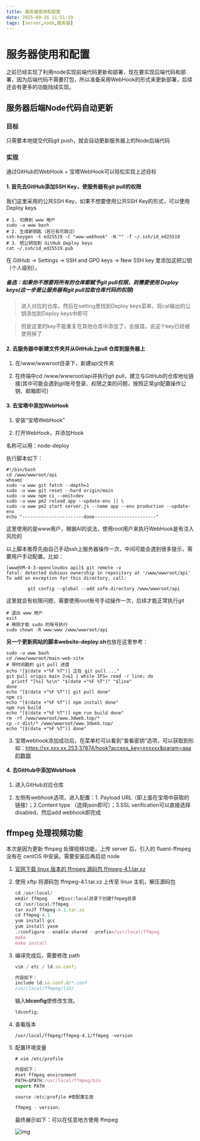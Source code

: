 ```yaml
---
title: 服务器使用和配置
date: 2025-09-16 11:51:19
tags: [server,node,服务器]
---
```


# 服务器使用和配置

之前已经实现了利用node实现前端代码更新和部署，现在要实现后端代码和部署，因为后端代码不需要打包，所以准备采用WebHook的形式来更新部署，后续还会有更多的功能陆续实现。

<!-- more -->

## 服务器后端Node代码自动更新

### 目标

只需要本地提交代码git push，就会自动更新服务器上的Node后端代码

### 实现

通过GitHub的WebHook + 宝塔WebHook可以轻松实现上述目标

#### 1. 首先去GitHub添加SSH Key，使服务器有git pull的权限

我们这里采用的公共SSH Key，如果不想要使用公共SSH Key的形式，可以使用Deploy keys

```shell
# 1. 切换到 www 用户
sudo -u www bash
# 2. 生成新钥匙（若已有可跳过）
ssh-keygen -t ed25519 -C "www-webhook" -N "" -f ~/.ssh/id_ed25519
# 3. 把公钥加到 GitHub Deploy keys
cat ~/.ssh/id_ed25519.pub
```

在 GitHub → Settings → SSH and GPG keys → New SSH key 里添加这把公钥（个人级别）。


##### 备选：如果你不想要将所有的仓库都赋予git pull权限，则需要使用 Deploy keys(这一步是让服务器有git pull拉取仓库代码的权限)

> 进入对应的仓库，然后在setting里找到Deploy keys菜单，将cat输出的公钥添加到Deploy keys中即可

> 但是这里的key不能重复在其他仓库中添加了，会报错，说这个key已经被使用掉了

#### 2. 去服务器中新建文件夹并从GitHub上pull 仓库到服务器上

1. 在/www/wwwroot目录下，新建api文件夹

2. 在终端中cd /www/wwwroot/api并执行git pull，建立与GitHub的仓库地址链接(其中可能会遇到git账号登录、权限之类的问题，按照正常git配置操作公钥、邮箱即可)

#### 3. 去宝塔中添加WebHook

1. 安装“宝塔WebHook”
 
2. 打开WebHook，并添加Hook

名称可以用：node-deploy

执行脚本如下：
```
#!/bin/bash
cd /www/wwwroot/api
whoami
sudo -u www git fetch --depth=1
sudo -u www git reset --hard origin/main
sudo -u www npm ci --omit=dev
sudo -u www pm2 reload app --update-env || \
sudo -u www pm2 start server.js --name app --env production --update-env
echo "-----------------------done-----------------------"
```

这里使用的是www用户，根据AI的说法，使用root用户来执行WebHook是有注入风险的

以上脚本推荐先由自己手动ssh上服务器操作一次，中间可能会遇到很多提示，需要用户手动配置，比如：

```shell
[www@VM-4-3-opencloudos api]$ git remote -v
fatal: detected dubious ownership in repository at '/www/wwwroot/api'
To add an exception for this directory, call:

        git config --global --add safe.directory /www/wwwroot/api
```

这里就会有权限问题，需要使用root账号手动操作一次，后续才能正常执行git

```shell
# 退出 www 用户
exit
# 用刚才能 sudo 的账号执行
sudo chown -R www:www /www/wwwroot/api
```

**另一个更新网站的脚本website-deploy.sh**也放在这里参考：

```shell
sudo -u www bash
cd /www/wwwroot/main-web-site
# 带时间戳的 git pull 进度
echo "[$(date +"%F %T")] 正在 git pull ..."
git pull origin main 2>&1 | while IFS= read -r line; do
  printf "[%s] %s\n" "$(date +"%F %T")" "$line"
done
echo "[$(date +"%F %T")] git pull done"
npm ci
echo "[$(date +"%F %T")] npm install done"
npm run build
echo "[$(date +"%F %T")] npm run build done"
rm -rf /www/wwwroot/www.3dweb.top/*
cp -r dist/* /www/wwwroot/www.3dweb.top/
echo "[$(date +"%F %T")] done"
```

3. 宝塔webhook添加成功后，在菜单栏可以看到“查看密钥”选项，可以获取到形如：https://xx.xxx.xx.253:37874/hook?access_key=xxxxxx&param=aaa的数据

#### 4. 去GitHub中添加WebHook

1. 进入GitHub对应仓库

2. 左侧有webhook选项，进入配置：1. Payload URL（即上面在宝塔中获取的链接）；2.Content type （选择json即可）；3.SSL verification可以直接选择disabled，然后add webhook即完成

## ffmpeg 处理视频功能

本次是因为更新 ffmpeg 处理视频功能，上传 server 后，引入的 fluent-ffmpeg 没有在 centOS 中安装。需要安装后再启动 node

1. [官网下载 linux 版本的 ffmpeg 源码包 ffmpeg-4.1.tar.xz](https://johnvansickle.com/ffmpeg/release-source/)

2. 使用 xftp 将源码包 ffmpeg-4.1.tar.xz 上传至 linux 主机，解压源码包

   ```js
   cd /usr/local/
   mkdir ffmpeg    #在usr/local目录下创建ffmpeg目录
   cd /usr/local/ffmpeg
   tar xvJf ffmpeg-4.1.tar.xz
   cd ffmpeg-4.1
   yum install gcc
   yum install yasm
   ./configure --enable-shared --prefix=/usr/local/ffmpeg
   make
   make install
   ```

3. 编译完成后，需要修改 path

   ```js
   vim / etc / ld.so.conf;
   ```

   ```js
   内容如下：
   include ld.so.conf.d/*.conf
   /usr/local/ffmpeg/lib/
   ```

   输入**ldconfig**使修改生效。

   ```js
   ldconfig;
   ```

4. 查看版本

   ```JS
   /usr/local/ffmpeg/ffmpeg-4.1/ffmpeg -version
   ```

5. 配置环境变量

   ```JS
   # vim /etc/profile
   ```

   ```js
   内容如下：
   #set ffmpeg environment
   PATH=$PATH:/usr/local/ffmpeg/bin
   export PATH
   ```

   ```js
   source /etc/profile #使配置生效
   ```

   ```js
   ffmpeg - version;
   ```

   最终展示如下：可以在任意地方使用 ffmpeg

   ![img](https://img2018.cnblogs.com/blog/1486162/201907/1486162-20190710113208809-336235091.png)

 
